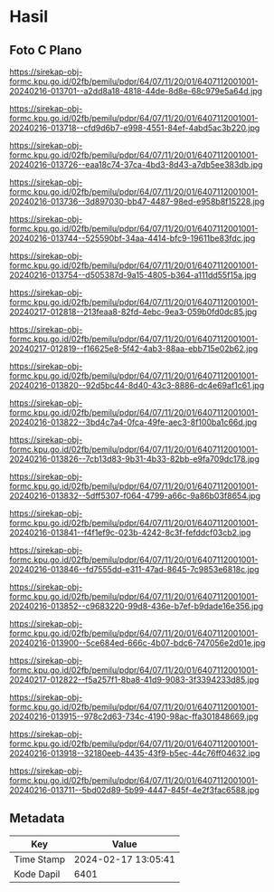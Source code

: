 # Hasil

## Foto C Plano

https://sirekap-obj-formc.kpu.go.id/02fb/pemilu/pdpr/64/07/11/20/01/6407112001001-20240216-013701--a2dd8a18-4818-44de-8d8e-68c979e5a64d.jpg

https://sirekap-obj-formc.kpu.go.id/02fb/pemilu/pdpr/64/07/11/20/01/6407112001001-20240216-013718--cfd9d6b7-e998-4551-84ef-4abd5ac3b220.jpg

https://sirekap-obj-formc.kpu.go.id/02fb/pemilu/pdpr/64/07/11/20/01/6407112001001-20240216-013726--eaa18c74-37ca-4bd3-8d43-a7db5ee383db.jpg

https://sirekap-obj-formc.kpu.go.id/02fb/pemilu/pdpr/64/07/11/20/01/6407112001001-20240216-013736--3d897030-bb47-4487-98ed-e958b8f15228.jpg

https://sirekap-obj-formc.kpu.go.id/02fb/pemilu/pdpr/64/07/11/20/01/6407112001001-20240216-013744--525590bf-34aa-4414-bfc9-19611be83fdc.jpg

https://sirekap-obj-formc.kpu.go.id/02fb/pemilu/pdpr/64/07/11/20/01/6407112001001-20240216-013754--d505387d-9a15-4805-b364-a111dd55f15a.jpg

https://sirekap-obj-formc.kpu.go.id/02fb/pemilu/pdpr/64/07/11/20/01/6407112001001-20240217-012818--213feaa8-82fd-4ebc-9ea3-059b0fd0dc85.jpg

https://sirekap-obj-formc.kpu.go.id/02fb/pemilu/pdpr/64/07/11/20/01/6407112001001-20240217-012819--f16625e8-5f42-4ab3-88aa-ebb715e02b62.jpg

https://sirekap-obj-formc.kpu.go.id/02fb/pemilu/pdpr/64/07/11/20/01/6407112001001-20240216-013820--92d5bc44-8d40-43c3-8886-dc4e69af1c61.jpg

https://sirekap-obj-formc.kpu.go.id/02fb/pemilu/pdpr/64/07/11/20/01/6407112001001-20240216-013822--3bd4c7a4-0fca-49fe-aec3-8f100ba1c66d.jpg

https://sirekap-obj-formc.kpu.go.id/02fb/pemilu/pdpr/64/07/11/20/01/6407112001001-20240216-013826--7cb13d83-9b31-4b33-82bb-e9fa709dc178.jpg

https://sirekap-obj-formc.kpu.go.id/02fb/pemilu/pdpr/64/07/11/20/01/6407112001001-20240216-013832--5dff5307-f064-4799-a66c-9a86b03f8654.jpg

https://sirekap-obj-formc.kpu.go.id/02fb/pemilu/pdpr/64/07/11/20/01/6407112001001-20240216-013841--f4f1ef9c-023b-4242-8c3f-fefddcf03cb2.jpg

https://sirekap-obj-formc.kpu.go.id/02fb/pemilu/pdpr/64/07/11/20/01/6407112001001-20240216-013846--fd7555dd-e311-47ad-8645-7c9853e6818c.jpg

https://sirekap-obj-formc.kpu.go.id/02fb/pemilu/pdpr/64/07/11/20/01/6407112001001-20240216-013852--c9683220-99d8-436e-b7ef-b9dade16e356.jpg

https://sirekap-obj-formc.kpu.go.id/02fb/pemilu/pdpr/64/07/11/20/01/6407112001001-20240216-013900--5ce684ed-666c-4b07-bdc6-747056e2d01e.jpg

https://sirekap-obj-formc.kpu.go.id/02fb/pemilu/pdpr/64/07/11/20/01/6407112001001-20240217-012822--f5a257f1-8ba8-41d9-9083-3f3394233d85.jpg

https://sirekap-obj-formc.kpu.go.id/02fb/pemilu/pdpr/64/07/11/20/01/6407112001001-20240216-013915--978c2d63-734c-4190-98ac-ffa301848669.jpg

https://sirekap-obj-formc.kpu.go.id/02fb/pemilu/pdpr/64/07/11/20/01/6407112001001-20240216-013918--32180eeb-4435-43f9-b5ec-44c76ff04632.jpg

https://sirekap-obj-formc.kpu.go.id/02fb/pemilu/pdpr/64/07/11/20/01/6407112001001-20240216-013711--5bd02d89-5b99-4447-845f-4e2f3fac6588.jpg


## Metadata

| Key        | Value               |
| ---------- | ------------------- |
| Time Stamp | 2024-02-17 13:05:41 |
| Kode Dapil | 6401                |



